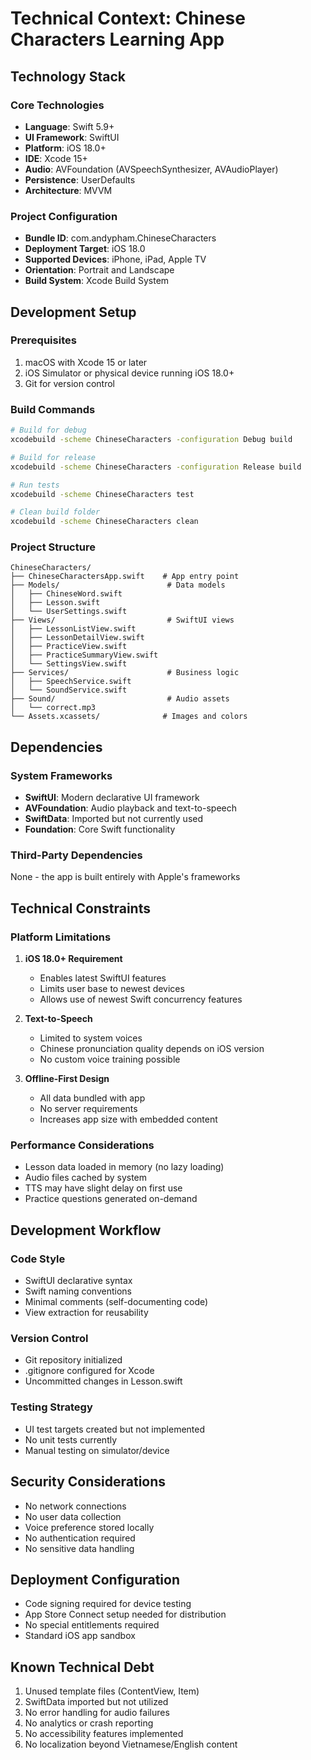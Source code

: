 # Technical Context: Chinese Characters Learning App

## Technology Stack

### Core Technologies
- **Language**: Swift 5.9+
- **UI Framework**: SwiftUI
- **Platform**: iOS 18.0+
- **IDE**: Xcode 15+
- **Audio**: AVFoundation (AVSpeechSynthesizer, AVAudioPlayer)
- **Persistence**: UserDefaults
- **Architecture**: MVVM

### Project Configuration
- **Bundle ID**: com.andypham.ChineseCharacters
- **Deployment Target**: iOS 18.0
- **Supported Devices**: iPhone, iPad, Apple TV
- **Orientation**: Portrait and Landscape
- **Build System**: Xcode Build System

## Development Setup

### Prerequisites
1. macOS with Xcode 15 or later
2. iOS Simulator or physical device running iOS 18.0+
3. Git for version control

### Build Commands
```bash
# Build for debug
xcodebuild -scheme ChineseCharacters -configuration Debug build

# Build for release
xcodebuild -scheme ChineseCharacters -configuration Release build

# Run tests
xcodebuild -scheme ChineseCharacters test

# Clean build folder
xcodebuild -scheme ChineseCharacters clean
```

### Project Structure
```
ChineseCharacters/
├── ChineseCharactersApp.swift    # App entry point
├── Models/                        # Data models
│   ├── ChineseWord.swift
│   ├── Lesson.swift
│   └── UserSettings.swift
├── Views/                         # SwiftUI views
│   ├── LessonListView.swift
│   ├── LessonDetailView.swift
│   ├── PracticeView.swift
│   ├── PracticeSummaryView.swift
│   └── SettingsView.swift
├── Services/                      # Business logic
│   ├── SpeechService.swift
│   └── SoundService.swift
├── Sound/                         # Audio assets
│   └── correct.mp3
└── Assets.xcassets/              # Images and colors
```

## Dependencies

### System Frameworks
- **SwiftUI**: Modern declarative UI framework
- **AVFoundation**: Audio playback and text-to-speech
- **SwiftData**: Imported but not currently used
- **Foundation**: Core Swift functionality

### Third-Party Dependencies
None - the app is built entirely with Apple's frameworks

## Technical Constraints

### Platform Limitations
1. **iOS 18.0+ Requirement**
   - Enables latest SwiftUI features
   - Limits user base to newest devices
   - Allows use of newest Swift concurrency features

2. **Text-to-Speech**
   - Limited to system voices
   - Chinese pronunciation quality depends on iOS version
   - No custom voice training possible

3. **Offline-First Design**
   - All data bundled with app
   - No server requirements
   - Increases app size with embedded content

### Performance Considerations
- Lesson data loaded in memory (no lazy loading)
- Audio files cached by system
- TTS may have slight delay on first use
- Practice questions generated on-demand

## Development Workflow

### Code Style
- SwiftUI declarative syntax
- Swift naming conventions
- Minimal comments (self-documenting code)
- View extraction for reusability

### Version Control
- Git repository initialized
- .gitignore configured for Xcode
- Uncommitted changes in Lesson.swift

### Testing Strategy
- UI test targets created but not implemented
- No unit tests currently
- Manual testing on simulator/device

## Security Considerations
- No network connections
- No user data collection
- Voice preference stored locally
- No authentication required
- No sensitive data handling

## Deployment Configuration
- Code signing required for device testing
- App Store Connect setup needed for distribution
- No special entitlements required
- Standard iOS app sandbox

## Known Technical Debt
1. Unused template files (ContentView, Item)
2. SwiftData imported but not utilized
3. No error handling for audio failures
4. No analytics or crash reporting
5. No accessibility features implemented
6. No localization beyond Vietnamese/English content
